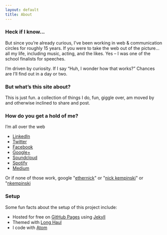 ```yaml
---
layout: default
title: About
---
```


### Heck if I know…

But since you’re already curious, I’ve been working in web & communication circles for roughly 15 years. If you were to take the web out of the picture… all my life, including music, acting, and the likes. Yes – I was one of the school finalists for speeches.

I’m driven by curiosity. If I say “Huh, I wonder how that works?” Chances are I’ll find out in a day or two.

### But what’s this site about?

This is just fun. a collection of things I do, fun, giggle over, am moved by and otherwise inclined to share and post.

### How do you get a hold of me?

I’m all over the web

 - [LinkedIn](http://www.linkedin.com/in/nkempinski)
 - [Twitter](https://twitter.com/ethernick)
 - [Facebook](https://www.facebook.com/nkempinski)
 - [Google+](https://plus.google.com/+NickKempinski)
 - [Soundcloud](https://soundcloud.com/ethernick)
 - [Spotify](https://open.spotify.com/user/ethernick)
 - [Medium](https://medium.com/@ethernick)
 
Or if none of those work,&nbsp;google "[ethernick](https://www.google.ca/search?q=ethernick)" or "[nick kempinski](https://www.google.ca/search?q=%22nick+kempinski)" or "[nkempinski](https://www.google.ca/search?q=nkempinski)

### Setup

Some fun facts about the setup of this project include:

* Hosted for free on [GitHub Pages](https://pages.github.com) using [Jekyll](http://jekyllrb.com)
* Themed with [Long Haul](https://github.com/brianmaierjr/long-haul)
* I code with [Atom](http://atom.io)
